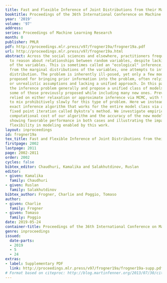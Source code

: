 ```yaml
---
title: Fast and Flexible Inference of Joint Distributions from their Marginals
booktitle: Proceedings of the 36th International Conference on Machine Learning
year: '2019'
volume: '97'
address: 
series: Proceedings of Machine Learning Research
month: 0
publisher: PMLR
pdf: http://proceedings.mlr.press/v97/frogner19a/frogner19a.pdf
url: http://proceedings.mlr.press/v97/frogner19a.html
abstract: Across the social sciences and elsewhere, practitioners frequently have
  to reason about relationships between random variables, despite lacking joint observations
  of the variables. This is sometimes called an "ecological" inference; given samples
  from the marginal distributions of the variables, one attempts to infer their joint
  distribution. The problem is inherently ill-posed, yet only a few models have been
  proposed for bringing prior information into the problem, often relying on restrictive
  or unrealistic assumptions and lacking a unified approach. In this paper, we treat
  the inference problem generally and propose a unified class of models that encompasses
  some of those previously proposed while including many new ones. Previous work has
  relied on either relaxation or approximate inference via MCMC, with the latter known
  to mix prohibitively slowly for this type of problem. Here we instead give a single
  exact inference algorithm that works for the entire model class via an efficient
  fixed point iteration called Dykstra’s method. We investigate empirically both the
  computational cost of our algorithm and the accuracy of the new models on real datasets,
  showing favorable performance in both cases and illustrating the impact of increased
  flexibility in modeling enabled by this work.
layout: inproceedings
id: frogner19a
tex_title: Fast and Flexible Inference of Joint Distributions from their Marginals
firstpage: 2002
lastpage: 2011
page: 2002-2011
order: 2002
cycles: false
bibtex_editor: Chaudhuri, Kamalika and Salakhutdinov, Ruslan
editor:
- given: Kamalika
  family: Chaudhuri
- given: Ruslan
  family: Salakhutdinov
bibtex_author: Frogner, Charlie and Poggio, Tomaso
author:
- given: Charlie
  family: Frogner
- given: Tomaso
  family: Poggio
date: 2019-05-24
container-title: Proceedings of the 36th International Conference on Machine Learning
genre: inproceedings
issued:
  date-parts:
  - 2019
  - 5
  - 24
extras:
- label: Supplementary PDF
  link: http://proceedings.mlr.press/v97/frogner19a/frogner19a-supp.pdf
# Format based on citeproc: http://blog.martinfenner.org/2013/07/30/citeproc-yaml-for-bibliographies/
---
```

